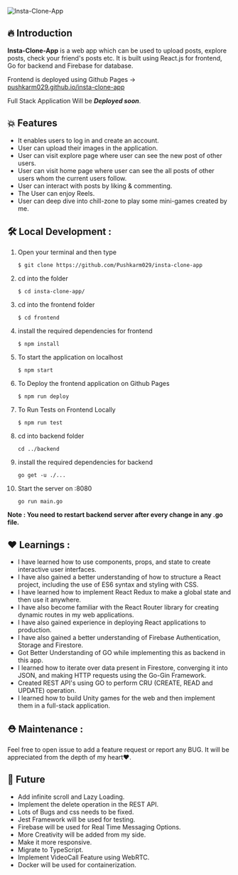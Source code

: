 ![Insta-Clone-App](https://drive.google.com/uc?export=view&id=1z6BjGrL8-iiryYssnh1qSzKV4ODgVg7T)


## **🔥 Introduction**

**Insta-Clone-App** is a web app which can be used to upload posts, explore posts, check your friend's posts etc. It is built using React.js for frontend, Go for backend and Firebase for database. 

Frontend is deployed using Github Pages ->  
<a href="https://pushkarm029.github.io/insta-clone-app" target="_blank">pushkarm029.github.io/insta-clone-app</a>


Full Stack Application Will be ***Deployed soon***.

## **💥 Features**
- It enables users to log in and create an account.
- User can upload their images in the application.
- User can visit explore page where user can see the new post of other users.
- User can visit home page where user can see the all posts of other users whom the current users follow.
- User can interact with posts by liking & commenting.
- The User can enjoy Reels.
- User can deep dive into chill-zone to play some mini-games created by me.

## **🛠️ Local Development** :

1. Open your terminal and then type
    ```shell
    $ git clone https://github.com/Pushkarm029/insta-clone-app
    ```
2. cd into the folder
    ```shell
    $ cd insta-clone-app/
    ```
3. cd into the frontend folder
   ```shell
   $ cd frontend
   ```
4. install the required dependencies for frontend
    ```shell
    $ npm install
    ```
5. To start the application on localhost
    ```shell
    $ npm start
    ```
6. To Deploy the frontend application on Github Pages
    ```shell
    $ npm run deploy
    ```
7. To Run Tests on Frontend Locally
    ```shell
    $ npm run test
    ```
8. cd into backend folder
   ```shell
   cd ../backend
   ```
9. install the required dependencies for backend
   ```shell
   go get -u ./...
   ```
10. Start the server on :8080
    ```shell
    go run main.go
    ```

**Note : You need to restart backend server after every change in any .go file.**


## **❤️ Learnings** :

- I have learned how to use components, props, and state to create interactive user interfaces. 
- I have also gained a better understanding of how to structure a React project, including the use of ES6 syntax and styling with CSS.
- I have learned how to implement React Redux to make a global state and then use it anywhere.
- I have also become familiar with the React Router library for creating dynamic routes in my web applications. 
- I have also gained experience in deploying React applications to production.
- I have also gained a better understanding of Firebase Authentication, Storage and Firestore.
- Got Better Understanding of GO while implementing this as backend in this app.
- I learned how to iterate over data present in Firestore, converging it into JSON, and making HTTP requests using the Go-Gin Framework.
- Created REST API's using GO to perform CRU (CREATE, READ and UPDATE) operation.
- I learned how to build Unity games for the web and then implement them in a full-stack application.
## **⛑️ Maintenance** :

Feel free to open issue to add a feature request or report any BUG. It will be appreciated from the depth of my heart❤️.

## **📅 Future**

- Add infinite scroll and Lazy Loading.
- Implement the delete operation in the REST API.
- Lots of Bugs and css needs to be fixed.
- Jest Framework will be used for testing.
- Firebase will be used for Real Time Messaging Options.
- More Creativity will be added from my side.
- Make it more responsive.
- Migrate to TypeScript.
- Implement VideoCall Feature using WebRTC.
- Docker will be used for containerization.
